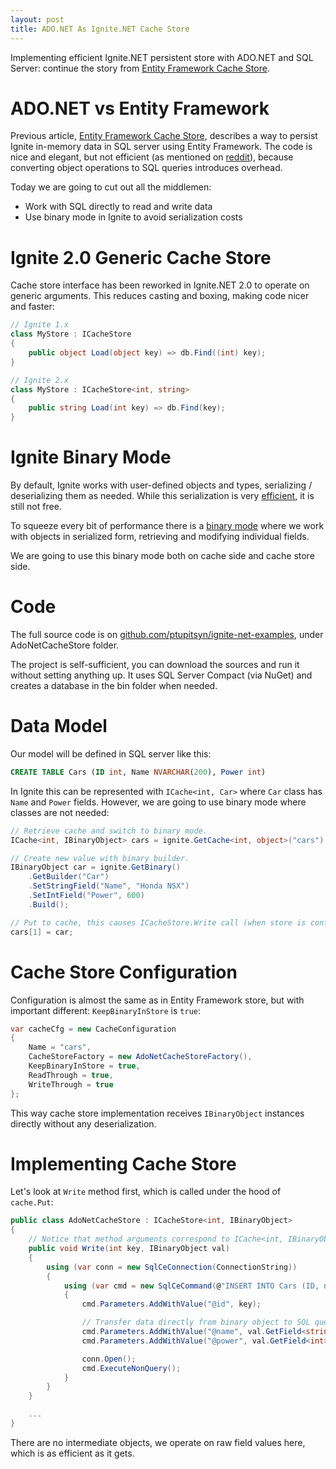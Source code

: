 ```yaml
---
layout: post
title: ADO.NET As Ignite.NET Cache Store
---
```


Implementing efficient Ignite.NET persistent store with ADO.NET and SQL Server: continue the story from [Entity Framework Cache Store](https://ptupitsyn.github.io/Entity-Framework-Cache-Store/).


# ADO.NET vs Entity Framework

Previous article, [Entity Framework Cache Store](https://ptupitsyn.github.io/Entity-Framework-Cache-Store/), describes a way to persist Ignite in-memory data in SQL server using Entity Framework. The code is nice and elegant, but not efficient (as mentioned on [reddit](https://www.reddit.com/r/programming/comments/593ep1/entity_framework_as_ignitenet_cache_store/d95mnt6/)), because converting object operations to SQL queries introduces overhead.

Today we are going to cut out all the middlemen:

* Work with SQL directly to read and write data
* Use binary mode in Ignite to avoid serialization costs

# Ignite 2.0 Generic Cache Store

Cache store interface has been reworked in Ignite.NET 2.0 to operate on generic arguments. This reduces casting and boxing, making code nicer and faster:

```cs
// Ignite 1.x
class MyStore : ICacheStore
{
    public object Load(object key) => db.Find((int) key);
}

// Ignite 2.x
class MyStore : ICacheStore<int, string>
{
    public string Load(int key) => db.Find(key);
}

```

# Ignite Binary Mode

By default, Ignite works with user-defined objects and types, serializing / deserializing them as needed. While this serialization is very [efficient](https://ptupitsyn.github.io/Ignite-Serialization-Performance/), it is still not free.

To squeeze every bit of performance there is a [binary mode](https://apacheignite-net.readme.io/docs/binary-mode) where we work with objects in serialized form, retrieving and modifying individual fields.

We are going to use this binary mode both on cache side and cache store side.

# Code

The full source code is on [github.com/ptupitsyn/ignite-net-examples](https://github.com/ptupitsyn/ignite-net-examples), under AdoNetCacheStore folder.

The project is self-sufficient, you can download the sources and run it without setting anything up.
It uses SQL Server Compact (via NuGet) and creates a database in the bin folder when needed.

# Data Model

Our model will be defined in SQL server like this:

```sql
CREATE TABLE Cars (ID int, Name NVARCHAR(200), Power int)
```

In Ignite this can be represented with `ICache<int, Car>` where `Car` class has `Name` and `Power` fields. However, we are going to use binary mode where classes are not needed:

```cs
// Retrieve cache and switch to binary mode.
ICache<int, IBinaryObject> cars = ignite.GetCache<int, object>("cars").WithKeepBinary<int, IBinaryObject>();

// Create new value with binary builder.
IBinaryObject car = ignite.GetBinary()
    .GetBuilder("Car")
    .SetStringField("Name", "Honda NSX")
    .SetIntField("Power", 600)
    .Build();

// Put to cache, this causes ICacheStore.Write call (when store is configured and write-through).
cars[1] = car;
```

# Cache Store Configuration

Configuration is almost the same as in Entity Framework store, but with important different: `KeepBinaryInStore` is `true`:

```cs
var cacheCfg = new CacheConfiguration
{
    Name = "cars",
    CacheStoreFactory = new AdoNetCacheStoreFactory(),
    KeepBinaryInStore = true,
    ReadThrough = true,
    WriteThrough = true
};
```

This way cache store implementation receives `IBinaryObject` instances directly without any deserialization.

# Implementing Cache Store

Let's look at `Write` method first, which is called under the hood of `cache.Put`:

```cs
public class AdoNetCacheStore : ICacheStore<int, IBinaryObject>
{
    // Notice that method arguments correspond to ICache<int, IBinaryObject> above.
    public void Write(int key, IBinaryObject val)
    {
        using (var conn = new SqlCeConnection(ConnectionString))
        {
            using (var cmd = new SqlCeCommand(@"INSERT INTO Cars (ID, name, Power) VALUES (@id, @name, @power)", conn))
            {
                cmd.Parameters.AddWithValue("@id", key);

                // Transfer data directly from binary object to SQL query.
                cmd.Parameters.AddWithValue("@name", val.GetField<string>("Name"));
                cmd.Parameters.AddWithValue("@power", val.GetField<int>("Power"));

                conn.Open();
                cmd.ExecuteNonQuery();
            }
        }
    }

    ...
}
```

There are no intermediate objects, we operate on raw field values here, which is as efficient as it gets.

